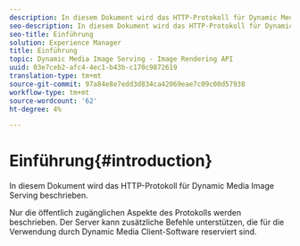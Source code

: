 ```yaml
---
description: In diesem Dokument wird das HTTP-Protokoll für Dynamic Media Image Serving beschrieben.
seo-description: In diesem Dokument wird das HTTP-Protokoll für Dynamic Media Image Serving beschrieben.
seo-title: Einführung
solution: Experience Manager
title: Einführung
topic: Dynamic Media Image Serving - Image Rendering API
uuid: 03e7ceb2-afc4-4ec1-b43b-c170c9872619
translation-type: tm+mt
source-git-commit: 97a84e8e7edd3d834ca42069eae7c09c00d57938
workflow-type: tm+mt
source-wordcount: '62'
ht-degree: 4%

---
```



# Einführung{#introduction}

In diesem Dokument wird das HTTP-Protokoll für Dynamic Media Image Serving beschrieben.

Nur die öffentlich zugänglichen Aspekte des Protokolls werden beschrieben. Der Server kann zusätzliche Befehle unterstützen, die für die Verwendung durch Dynamic Media Client-Software reserviert sind.
